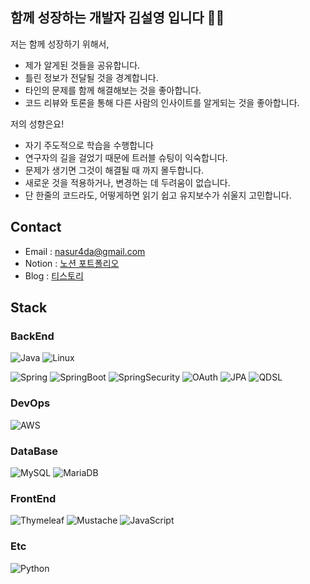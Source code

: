 ## 함께 성장하는 개발자 김설영 입니다 🙇‍♂️
저는 함께 성장하기 위해서,
- 제가 알게된 것들을 공유합니다.
- 틀린 정보가 전달될 것을 경계합니다.
- 타인의 문제를 함께 해결해보는 것을 좋아합니다.
- 코드 리뷰와 토론을 통해 다른 사람의 인사이트를 알게되는 것을 좋아합니다.

저의 성향은요!
- 자기 주도적으로 학습을 수행합니다
- 연구자의 길을 걸었기 때문에 트러블 슈팅이 익숙합니다.
- 문제가 생기면 그것이 해결될 때 까지 몰두합니다.
- 새로운 것을 적용하거나, 변경하는 데 두려움이 없습니다.
- 단 한줄의 코드라도, 어떻게하면 읽기 쉽고 유지보수가 쉬울지 고민합니다.


## Contact 
- Email : nasur4da@gmail.com
- Notion : [노션 포트폴리오](https://kimsy8979.notion.site/Portfolio-90d896f5071e4df98104352384b703b3)
- Blog : [티스토리](https://kimsy8979.tistory.com/)



## Stack

<!-- <div align=center> -->

### BackEnd
![Java](https://img.shields.io/badge/Java-007396?style=flat-square&logo=Java&logoColor=white)
![Linux](https://img.shields.io/badge/Linux-FCC624?style=flat-square&logo=Linux&logoColor=white)

![Spring](https://img.shields.io/badge/Spring-6DB33F?style=flat-square&logo=Spring&logoColor=white)
![SpringBoot](https://img.shields.io/badge/SpringBoot-6DB33F?style=flat-square&logo=SpringBoot&logoColor=white)
![SpringSecurity](https://img.shields.io/badge/SpringSecurity-6DB33F?style=flat-square&logo=SpringSecurity&logoColor=white)
![OAuth](https://img.shields.io/badge/OAuth-6DB33F?style=flat-square&logo=OAuth&logoColor=white)
![JPA](https://img.shields.io/badge/JPA-6DB33F?style=flat-square&logo=JPA&logoColor=white)
![QDSL](https://img.shields.io/badge/QDSL-512BD4?style=flat-square&logo=QueryDSL&logoColor=white)

### DevOps
![AWS](https://img.shields.io/badge/AWS-232F3E?style=flat-square&logo=AmazonAWS&logoColor=white)


### DataBase
![MySQL](https://img.shields.io/badge/MySQL-4479A1?style=flat-square&logo=MySQL&logoColor=white)
![MariaDB](https://img.shields.io/badge/MariaDB-003545?style=flat-square&logo=MariaDB&logoColor=white)


### FrontEnd
![Thymeleaf](https://img.shields.io/badge/Thymeleaf-005F0F?style=flat-square&logo=Thymeleaf&logoColor=white)
![Mustache](https://img.shields.io/badge/Mustache-FF9E0F?style=flat-square&logo=Mustache&logoColor=white)
![JavaScript](https://img.shields.io/badge/JavaScript-F7DF1E?style=flat-square&logo=JavaScript&logoColor=white)


### Etc
![Python](https://img.shields.io/badge/Python-3776AB?style=flat-square&logo=Python&logoColor=white)

<!-- </div> -->
